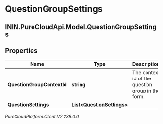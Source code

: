 # QuestionGroupSettings

## ININ.PureCloudApi.Model.QuestionGroupSettings

## Properties

|Name | Type | Description | Notes|
|------------ | ------------- | ------------- | -------------|
| **QuestionGroupContextId** | **string** | The context id of the question group in the form. | [optional] |
| **QuestionSettings** | [**List&lt;QuestionSettings&gt;**](QuestionSettings) |  | [optional] |



_PureCloudPlatform.Client.V2 238.0.0_
